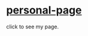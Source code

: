 [personal-page](http://andrewwhann.github.io/personalpage/personalpage.html)
=============
click to see my page.
